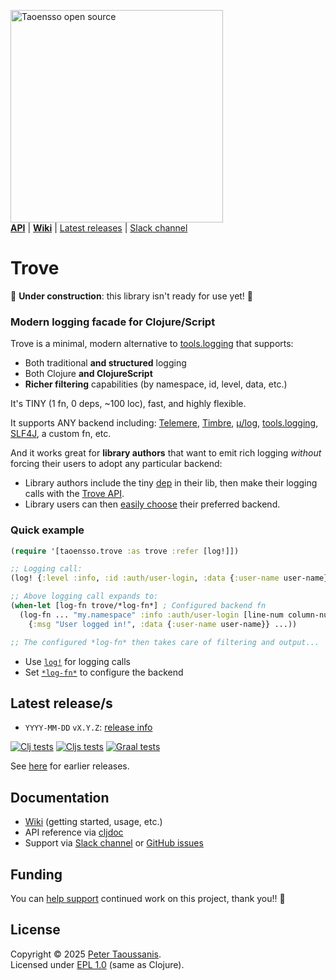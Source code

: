 <a href="https://www.taoensso.com/clojure" title="More stuff by @ptaoussanis at www.taoensso.com"><img src="https://www.taoensso.com/open-source.png" alt="Taoensso open source" width="340"/></a>  
[**API**][cljdoc] | [**Wiki**][GitHub wiki] | [Latest releases](#latest-releases) | [Slack channel][]

# Trove

🚧 **Under construction**: this library isn't ready for use yet! 🚧

### Modern logging facade for Clojure/Script

Trove is a minimal, modern alternative to [tools.logging](https://github.com/clojure/tools.logging) that supports:

- Both traditional **and structured** logging
- Both Clojure **and ClojureScript**
- **Richer filtering** capabilities (by namespace, id, level, data, etc.)

It's TINY (1 fn, 0 deps, ~100 loc), fast, and highly flexible.

It supports ANY backend including: [Telemere](https://www.taoensso.com/telemere), [Timbre](https://www.taoensso.com/timbre), [μ/log](https://github.com/BrunoBonacci/mulog), [tools.logging](https://github.com/clojure/tools.logging), [SLF4J](https://www.slf4j.org/), a custom fn, etc.

And it works great for **library authors** that want to emit rich logging _without_ forcing their users to adopt any particular backend:

- Library authors include the tiny [dep][Clojars URL] in their lib, then make their logging calls with the [Trove API](TODO). 
- Library users can then [easily choose](TODO) their preferred backend.

### Quick example

```clojure
(require '[taoensso.trove :as trove :refer [log!]])

;; Logging call:
(log! {:level :info, :id :auth/user-login, :data {:user-name user-name}, :msg "User logged in!"})

;; Above logging call expands to:
(when-let [log-fn trove/*log-fn*] ; Configured backend fn
  (log-fn ... "my.namespace" :info :auth/user-login [line-num column-num]
    {:msg "User logged in!", :data {:user-name user-name}} ...))

;; The configured *log-fn* then takes care of filtering and output...
```

- Use [`log!`](TODO) for logging calls
- Set [`*log-fn*`](TODO) to configure the backend

## Latest release/s

- `YYYY-MM-DD` `vX.Y.Z`: [release info](../../releases/tag/vTODO)

[![Clj tests][Clj tests SVG]][Clj tests URL]
[![Cljs tests][Cljs tests SVG]][Cljs tests URL]
[![Graal tests][Graal tests SVG]][Graal tests URL]

See [here][GitHub releases] for earlier releases.

## Documentation

- [Wiki][GitHub wiki] (getting started, usage, etc.)
- API reference via [cljdoc][cljdoc]
- Support via [Slack channel][] or [GitHub issues][]

## Funding

You can [help support][sponsor] continued work on this project, thank you!! 🙏

## License

Copyright &copy; 2025 [Peter Taoussanis][].  
Licensed under [EPL 1.0](LICENSE.txt) (same as Clojure).

<!-- Common -->

[GitHub releases]: ../../releases
[GitHub issues]:   ../../issues
[GitHub wiki]:     ../../wiki
[Slack channel]: https://www.taoensso.com/trove/slack

[Peter Taoussanis]: https://www.taoensso.com
[sponsor]:          https://www.taoensso.com/sponsor

<!-- Project -->

[cljdoc]: https://cljdoc.org/d/com.taoensso/trove/

[Clojars SVG]: https://img.shields.io/clojars/v/com.taoensso/trove.svg
[Clojars URL]: https://clojars.org/com.taoensso/trove

[Clj tests SVG]:  https://github.com/taoensso/trove/actions/workflows/clj-tests.yml/badge.svg
[Clj tests URL]:  https://github.com/taoensso/trove/actions/workflows/clj-tests.yml
[Cljs tests SVG]:  https://github.com/taoensso/trove/actions/workflows/cljs-tests.yml/badge.svg
[Cljs tests URL]:  https://github.com/taoensso/trove/actions/workflows/cljs-tests.yml
[Graal tests SVG]: https://github.com/taoensso/trove/actions/workflows/graal-tests.yml/badge.svg
[Graal tests URL]: https://github.com/taoensso/trove/actions/workflows/graal-tests.yml
